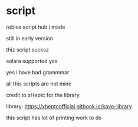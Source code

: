 # script
roblox script hub i made

still in early version

thiz script sucksz

solara supported yes

yes i have bad grammmar

all this scripts are not mine

credit to xHeptc for the library

library: https://xheptcofficial.gitbook.io/kavo-library


this script has lot of printing work to do
